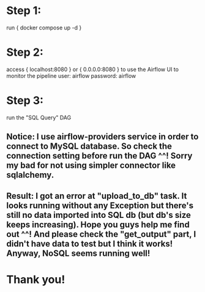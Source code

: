 # Step 1:
run { docker compose up -d }
# Step 2: 
access { localhost:8080 } or { 0.0.0.0:8080 } to use the Airflow UI to monitor the pipeline
user: airflow
password: airflow
# Step 3:
run the "SQL Query" DAG

## Notice: I use airflow-providers service in order to connect to MySQL database. So check the connection setting before run the DAG ^^! Sorry my bad for not using simpler connector like sqlalchemy.
## Result: I got an error at "upload_to_db" task. It looks running without any Exception but there's still no data imported into SQL db (but db's size keeps increasing). Hope you guys help me find out ^^! And please check the "get_output" part, I didn't have data to test but I think it works! Anyway, NoSQL seems running well!
# Thank you!
